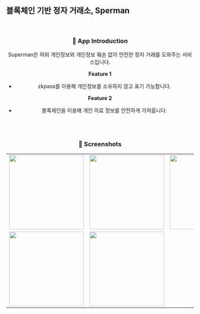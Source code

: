## 블록체인 기반 정자 거래소, Sperman
<div align="center">
<br>

### 📑 App Introduction

  Superman은 허위 개인정보와 개인정보 훼손 없이 안전한 정자 거래를 도와주는 서비스입니다.


**Feature 1**  
- zkpass를 이용해 개인정보를 소유하지 않고 표기 가능합니다.

**Feature 2**
- 블록체인을 이용해 개인 의료 정보를 안전하게 가져옵니다.

<br>

<br>
  

### 📱 Screenshots
<table>
  <tr>
    <td><img src="https://github.com/user-attachments/assets/ff8f2bae-e3ed-4c1f-8534-4e8b9d033100" width="200px" /></td>
    <td><img src="https://github.com/user-attachments/assets/4df1fca8-ec0b-442b-99c1-1a4064c1b3dc" width="200px" /></td>
    <td><img src="https://github.com/user-attachments/assets/c8049e67-5002-406e-a599-571d52198db2" width="200px" /></td>
  </tr>
  <tr>
    <td><img src="https://github.com/user-attachments/assets/d2b04895-5b04-408e-81f7-edd0340cdf45" width="200px" /></td>
    <td><img src="https://github.com/user-attachments/assets/fa990644-10bf-4803-ae06-3a6f0d10b2fc" width="200px" /></td>
  </tr>
</table>

<br>
